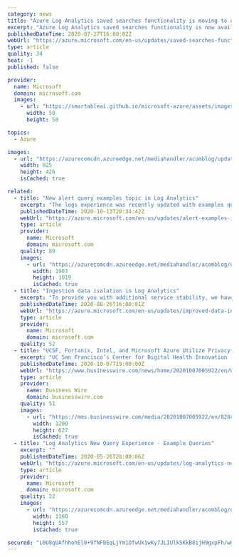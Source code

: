 ```yaml
---
category: news
title: "Azure Log Analytics saved searches functionality is moving to query explorer"
excerpt: "Azure Log Analytics saved searches functionality is now available in query explorer. "
publishedDateTime: 2020-07-27T16:00:02Z
webUrl: "https://azure.microsoft.com/en-us/updates/saved-searches-functionality-is-moving-to-query-explorer/"
type: article
quality: 34
heat: -1
published: false

provider:
  name: Microsoft
  domain: microsoft.com
  images:
    - url: "https://smartableai.github.io/microsoft-azure/assets/images/organizations/microsoft.com-50x50.jpg"
      width: 50
      height: 50

topics:
  - Azure

images:
  - url: "https://azurecomcdn.azureedge.net/mediahandler/acomblog/updates/UpdatesV2/blog/5693d9d5-fd5f-4037-8747-aca13db4934b.png"
    width: 925
    height: 426
    isCached: true

related:
  - title: "New alert query examples topic in Log Analytics"
    excerpt: "The logs experience was recently updated with examples queries for common log alerts."
    publishedDateTime: 2020-10-13T20:34:42Z
    webUrl: "https://azure.microsoft.com/en-us/updates/alert-examples-in-logs/"
    type: article
    provider:
      name: Microsoft
      domain: microsoft.com
    quality: 89
    images:
      - url: "https://azurecomcdn.azureedge.net/mediahandler/acomblog/updates/UpdatesV2/blog/e5d2dc9a-2689-438b-829d-6c5106b14d71.gif"
        width: 1907
        height: 1019
        isCached: true
  - title: "Ingestion data isolation in Log Analytics"
    excerpt: "To provide you with additional service stability, we have added the ingestion volume rate limit to additional Log Analytics data sources including Diagnostic Settings, agents, and data collector API."
    publishedDateTime: 2020-08-26T16:00:01Z
    webUrl: "https://azure.microsoft.com/en-us/updates/improved-data-ingestion-isolation-in-log-analytics/"
    type: article
    provider:
      name: Microsoft
      domain: microsoft.com
    quality: 52
  - title: "UCSF, Fortanix, Intel, and Microsoft Azure Utilize Privacy-Preserving Analytics to Accelerate AI in Healthcare"
    excerpt: "UC San Francisco’s Center for Digital Health Innovation (CDHI), Fortanix, Intel, and Microsoft Azure today have formed a collaboration to establish a confidential computing platform with privacy-preserving analytics to accelerate the development and validation of clinical algorithms."
    publishedDateTime: 2020-10-07T19:00:00Z
    webUrl: "https://www.businesswire.com/news/home/20201007005922/en/UCSF-Fortanix-Intel-and-Microsoft-Azure-Utilize-Privacy-Preserving-Analytics-to-Accelerate-AI-in-Healthcare/?feedref=JjAwJuNHiystnCoBq_hl-YChnX-dlxR7bnql9VXy9e5cS3CA0Bo2lHArOQl-PHrIrCOi9QzgjCezTS3Nw_X6kJUrpSBm-Hav1w-UkdSlG3k-cHwnfBrk8h_RXgEUlyPTLkaZDLiczsahzEklD3R10Q%3D%3D"
    type: article
    provider:
      name: Business Wire
      domain: businesswire.com
    quality: 51
    images:
      - url: "https://mms.businesswire.com/media/20201007005922/en/828476/23/UCSF_sig_navy_RGB.jpg"
        width: 1200
        height: 627
        isCached: true
  - title: "Log Analytics New Query Experience - Example Queries"
    excerpt: ""
    publishedDateTime: 2020-05-26T20:00:06Z
    webUrl: "https://azure.microsoft.com/en-us/updates/log-analytics-new-query-experience-example-queries/"
    type: article
    provider:
      name: Microsoft
      domain: microsoft.com
    quality: 22
    images:
      - url: "https://azurecomcdn.azureedge.net/mediahandler/acomblog/updates/UpdatesV2/blog/50a5d557-e0aa-4ca9-8bd6-b04d1d84c64b.png"
        width: 1160
        height: 557
        isCached: true

secured: "L0U8qUAfhhohEl0+9fNF0EqLjYm1OfwUk1wKy7JLIUlk5KkB8ijH9gxpFh/wHegFgiEAkNbLNeuewtvzHK++knRSk5NAXjqHf+kD4/6He4UBlABtDyCU/uDkQIDYTbza6QV6Gxgax689JnGQzHDXQnf2hAA4H51ttmNc1QLPp1ARvfVpMedRKxG7LoXIhKDrfi92ZWAOs5O3KXybvag6CbJ0SwuraglzouYs148ubS/tIxsKb4hagqf02bbhfzldeCfqN1MuaFnusnCW7lSq41O87LVPfI0UUOH8sCnmOF8rSTOHx+yDdqv+rEhohIMb8cKSd9Zm0uJ1Z4gc4nj84Q==;qhg/gMXhxbPlTschj/rETA=="
---
```


